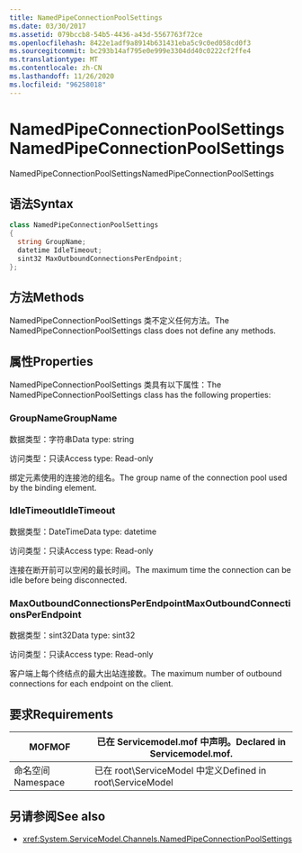 ```yaml
---
title: NamedPipeConnectionPoolSettings
ms.date: 03/30/2017
ms.assetid: 079bccb8-54b5-4436-a43d-5567763f72ce
ms.openlocfilehash: 8422e1adf9a8914b631431eba5c9c0ed058cd0f3
ms.sourcegitcommit: bc293b14af795e0e999e3304dd40c0222cf2ffe4
ms.translationtype: MT
ms.contentlocale: zh-CN
ms.lasthandoff: 11/26/2020
ms.locfileid: "96258018"
---
```

# <a name="namedpipeconnectionpoolsettings"></a><span data-ttu-id="0f3fe-102">NamedPipeConnectionPoolSettings</span><span class="sxs-lookup"><span data-stu-id="0f3fe-102">NamedPipeConnectionPoolSettings</span></span>

<span data-ttu-id="0f3fe-103">NamedPipeConnectionPoolSettings</span><span class="sxs-lookup"><span data-stu-id="0f3fe-103">NamedPipeConnectionPoolSettings</span></span>  
  
## <a name="syntax"></a><span data-ttu-id="0f3fe-104">语法</span><span class="sxs-lookup"><span data-stu-id="0f3fe-104">Syntax</span></span>  
  
```csharp
class NamedPipeConnectionPoolSettings  
{  
  string GroupName;  
  datetime IdleTimeout;  
  sint32 MaxOutboundConnectionsPerEndpoint;  
};  
```  
  
## <a name="methods"></a><span data-ttu-id="0f3fe-105">方法</span><span class="sxs-lookup"><span data-stu-id="0f3fe-105">Methods</span></span>  

 <span data-ttu-id="0f3fe-106">NamedPipeConnectionPoolSettings 类不定义任何方法。</span><span class="sxs-lookup"><span data-stu-id="0f3fe-106">The NamedPipeConnectionPoolSettings class does not define any methods.</span></span>  
  
## <a name="properties"></a><span data-ttu-id="0f3fe-107">属性</span><span class="sxs-lookup"><span data-stu-id="0f3fe-107">Properties</span></span>  

 <span data-ttu-id="0f3fe-108">NamedPipeConnectionPoolSettings 类具有以下属性：</span><span class="sxs-lookup"><span data-stu-id="0f3fe-108">The NamedPipeConnectionPoolSettings class has the following properties:</span></span>  
  
### <a name="groupname"></a><span data-ttu-id="0f3fe-109">GroupName</span><span class="sxs-lookup"><span data-stu-id="0f3fe-109">GroupName</span></span>  

 <span data-ttu-id="0f3fe-110">数据类型：字符串</span><span class="sxs-lookup"><span data-stu-id="0f3fe-110">Data type: string</span></span>  
  
 <span data-ttu-id="0f3fe-111">访问类型：只读</span><span class="sxs-lookup"><span data-stu-id="0f3fe-111">Access type: Read-only</span></span>  
  
 <span data-ttu-id="0f3fe-112">绑定元素使用的连接池的组名。</span><span class="sxs-lookup"><span data-stu-id="0f3fe-112">The group name of the connection pool used by the binding element.</span></span>  
  
### <a name="idletimeout"></a><span data-ttu-id="0f3fe-113">IdleTimeout</span><span class="sxs-lookup"><span data-stu-id="0f3fe-113">IdleTimeout</span></span>  

 <span data-ttu-id="0f3fe-114">数据类型：DateTime</span><span class="sxs-lookup"><span data-stu-id="0f3fe-114">Data type: datetime</span></span>  
  
 <span data-ttu-id="0f3fe-115">访问类型：只读</span><span class="sxs-lookup"><span data-stu-id="0f3fe-115">Access type: Read-only</span></span>  
  
 <span data-ttu-id="0f3fe-116">连接在断开前可以空闲的最长时间。</span><span class="sxs-lookup"><span data-stu-id="0f3fe-116">The maximum time the connection can be idle before being disconnected.</span></span>  
  
### <a name="maxoutboundconnectionsperendpoint"></a><span data-ttu-id="0f3fe-117">MaxOutboundConnectionsPerEndpoint</span><span class="sxs-lookup"><span data-stu-id="0f3fe-117">MaxOutboundConnectionsPerEndpoint</span></span>  

 <span data-ttu-id="0f3fe-118">数据类型：sint32</span><span class="sxs-lookup"><span data-stu-id="0f3fe-118">Data type: sint32</span></span>  
  
 <span data-ttu-id="0f3fe-119">访问类型：只读</span><span class="sxs-lookup"><span data-stu-id="0f3fe-119">Access type: Read-only</span></span>  
  
 <span data-ttu-id="0f3fe-120">客户端上每个终结点的最大出站连接数。</span><span class="sxs-lookup"><span data-stu-id="0f3fe-120">The maximum number of outbound connections for each endpoint on the client.</span></span>  
  
## <a name="requirements"></a><span data-ttu-id="0f3fe-121">要求</span><span class="sxs-lookup"><span data-stu-id="0f3fe-121">Requirements</span></span>  
  
|<span data-ttu-id="0f3fe-122">MOF</span><span class="sxs-lookup"><span data-stu-id="0f3fe-122">MOF</span></span>|<span data-ttu-id="0f3fe-123">已在 Servicemodel.mof 中声明。</span><span class="sxs-lookup"><span data-stu-id="0f3fe-123">Declared in Servicemodel.mof.</span></span>|  
|---------|-----------------------------------|  
|<span data-ttu-id="0f3fe-124">命名空间</span><span class="sxs-lookup"><span data-stu-id="0f3fe-124">Namespace</span></span>|<span data-ttu-id="0f3fe-125">已在 root\ServiceModel 中定义</span><span class="sxs-lookup"><span data-stu-id="0f3fe-125">Defined in root\ServiceModel</span></span>|  
  
## <a name="see-also"></a><span data-ttu-id="0f3fe-126">另请参阅</span><span class="sxs-lookup"><span data-stu-id="0f3fe-126">See also</span></span>

- <xref:System.ServiceModel.Channels.NamedPipeConnectionPoolSettings>
